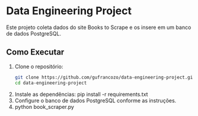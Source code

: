 # Data Engineering Project

Este projeto coleta dados do site Books to Scrape e os insere em um banco de dados PostgreSQL.

## Como Executar

1. Clone o repositório:
   ```bash
   git clone https://github.com/gufrancozo/data-engineering-project.git
   cd data-engineering-project
2. Instale as dependências:
   pip install -r requirements.txt
3. Configure o banco de dados PostgreSQL conforme as instruções.
4. python book_scraper.py
